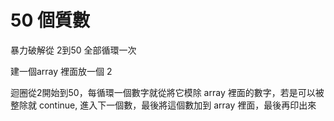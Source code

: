 # 50 個質數

暴力破解從 2到50 全部循環一次

建一個array 裡面放一個 2

迴圈從2開始到50，每循環一個數字就從將它模除 array 裡面的數字，若是可以被整除就 continue, 進入下一個數，最後將這個數加到 array 裡面，最後再印出來
